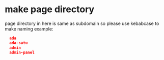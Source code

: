 # make page directory
page directory in here is same as subdomain
so please use kebabcase to make naming
example:
```json
  ada
  ada-satu
  admin
  admin-panel
```